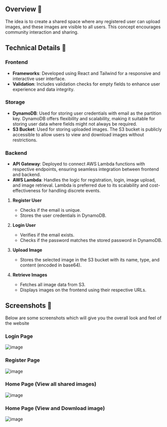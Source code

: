 ## Overview 🌟

The idea is to create a shared space where any registered user can upload images, and these images are visible to all users. This concept encourages community interaction and sharing.


## Technical Details 🚀

### Frontend
- **Frameworks**: Developed using React and Tailwind for a responsive and interactive user interface.
- **Validation**: Includes validation checks for empty fields to enhance user experience and data integrity.

### Storage
- **DynamoDB**: Used for storing user credentials with email as the partition key. DynamoDB offers flexibility and scalability, making it suitable for storing user data where fields might not always be required.
- **S3 Bucket**: Used for storing uploaded images. The S3 bucket is publicly accessible to allow users to view and download images without restrictions.

### Backend
- **API Gateway**: Deployed to connect AWS Lambda functions with respective endpoints, ensuring seamless integration between frontend and backend.
- **AWS Lambda**: Handles the logic for registration, login, image upload, and image retrieval. Lambda is preferred due to its scalability and cost-effectiveness for handling discrete events.

1. **Register User**
   - Checks if the email is unique.
   - Stores the user credentials in DynamoDB.

2. **Login User**
   - Verifies if the email exists.
   - Checks if the password matches the stored password in DynamoDB.

3. **Upload Image**
   - Stores the selected image in the S3 bucket with its name, type, and content (encoded in base64).

4. **Retrieve Images**
   - Fetches all image data from S3.
   - Displays images on the frontend using their respective URLs.


## Screenshots 📸
Below are some screenshots which will give you the overall look and feel of the website

### Login Page
![image](https://firebasestorage.googleapis.com/v0/b/webt3-8766f.appspot.com/o/saveclicklogin.png?alt=media&token=76e7d26b-d6e4-40d8-81cf-8883cc9bb4ae)

### Register Page
![image](https://firebasestorage.googleapis.com/v0/b/webt3-8766f.appspot.com/o/saveclickregister.png?alt=media&token=e90aef60-d406-489b-8f0d-c6873248aa10)

### Home Page (View all shared images)
![image](https://firebasestorage.googleapis.com/v0/b/webt3-8766f.appspot.com/o/saveclickhome.png?alt=media&token=54c1aaff-9839-4534-8292-c7dfea8e367f)

### Home Page (View and Download image)
![image](https://firebasestorage.googleapis.com/v0/b/webt3-8766f.appspot.com/o/saveclickview.png?alt=media&token=90a7f0bc-8284-4220-af4c-688388df9150)

